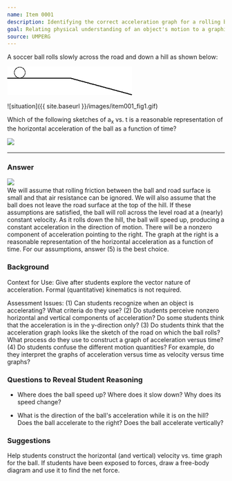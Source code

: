 ```yaml
---
name: Item 0001
description: Identifying the correct acceleration graph for a rolling ball on an incline.
goal: Relating physical understanding of an object's motion to a graphical representation of acceleration.
source: UMPERG
---
```


A soccer ball rolls slowly across the road and down a hill as shown below:

<div class="img-center"><img src="images/item001_fig1.gif" /></div>

![situation]({{ site.baseurl }}/images/item001_fig1.gif)

Which of the following sketches of a<sub>x</sub> vs. t is a reasonable representation of the horizontal acceleration of the ball as a function of time?

<div class="img-center"><img src="/files/item001_fig2.gif" /></div>

<hr/>

### Answer

<div class="img-right"><img src="/files/item001_fig6.gif" /></div>We will assume that rolling friction between the ball and road surface is small and that air resistance can be ignored. We will also assume that the ball does not leave the road surface at the top of the hill. If these assumptions are satisfied, the ball will roll across the level road at a (nearly) constant velocity. As it rolls down the hill, the ball will speed up, producing a constant acceleration in the direction of motion. There will be a nonzero component of acceleration pointing to the right. The graph at the right is a reasonable representation of the horizontal acceleration as a function of time. For our assumptions, answer (5) is the best choice.

### Background

Context for Use: Give after students explore the vector nature of acceleration. Formal (quantitative) kinematics is not required.

Assessment Issues: (1) Can students recognize when an object is accelerating? What criteria do they use? (2) Do students perceive nonzero horizontal and vertical components of acceleration? Do some students think that the acceleration is in the y-direction only? (3) Do students think that the acceleration graph looks like the sketch of the road on which the ball rolls? What process do they use to construct a graph of acceleration versus time? (4) Do students confuse the different motion quantities? For example, do they interpret the graphs of acceleration versus time as velocity versus time graphs?

### Questions to Reveal Student Reasoning

* Where does the ball speed up? Where does it slow down? Why does its speed change?

* What is the direction of the ball's acceleration while it is on the hill? Does the ball accelerate to the right? Does the ball accelerate vertically?

### Suggestions

Help students construct the horizontal (and vertical) velocity vs. time graph for the ball. If students have been exposed to forces, draw a free-body diagram and use it to find the net force.
